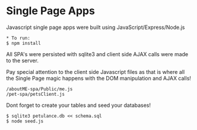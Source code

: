 # Single Page Apps

Javascript single page apps were built using JavaScript/Express/Node.js

	* To run:
	$ npm install

All SPA's were persisted with sqlite3 and client side AJAX calls were made to the server.

Pay special attention to the client side Javascript files as that is where all the Single Page magic happens with the DOM manipulation and AJAX calls!

	/aboutME-spa/Public/me.js
	/pet-spa/petsClient.js

Dont forget to create your tables and seed your databases!

	$ sqlite3 petulance.db << schema.sql
	$ node seed.js

